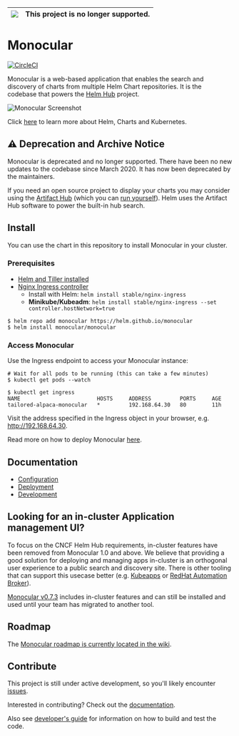 |![](https://upload.wikimedia.org/wikipedia/commons/thumb/1/17/Warning.svg/156px-Warning.svg.png) | This project is no longer supported.
|---|---|

# Monocular
[![CircleCI](https://circleci.com/gh/helm/monocular.svg?style=svg)](https://circleci.com/gh/helm/monocular)

Monocular is a web-based application that enables the search and discovery of
charts from multiple Helm Chart repositories. It is the codebase that powers the
[Helm Hub](https://github.com/helm/hub) project.

![Monocular Screenshot](docs/MonocularScreenshot.gif)

Click [here](docs/about.md) to learn more about Helm, Charts and Kubernetes.

## ⚠️ Deprecation and Archive Notice

Monocular is deprecated and no longer supported. There have been no new updates
to the codebase since March 2020. It has now been deprecated by the maintainers.

If you need an open source project to display your charts you may consider using
the [Artifact Hub](https://github.com/artifacthub/hub) (which you can
[run yourself](https://artifacthub.io/packages/helm/artifact-hub/artifact-hub)).
Helm uses the Artifact Hub software to power the built-in hub search.

## Install

You can use the chart in this repository to install Monocular in your cluster.

### Prerequisites
- [Helm and Tiller installed](https://helm.sh/docs/using_helm/#quickstart)
- [Nginx Ingress controller](https://kubeapps.com/charts/stable/nginx-ingress)
  - Install with Helm: `helm install stable/nginx-ingress`
  - **Minikube/Kubeadm**: `helm install stable/nginx-ingress --set controller.hostNetwork=true`


```console
$ helm repo add monocular https://helm.github.io/monocular
$ helm install monocular/monocular
```

### Access Monocular

Use the Ingress endpoint to access your Monocular instance:

```console
# Wait for all pods to be running (this can take a few minutes)
$ kubectl get pods --watch

$ kubectl get ingress
NAME                        HOSTS     ADDRESS         PORTS     AGE
tailored-alpaca-monocular   *         192.168.64.30   80        11h
```

Visit the address specified in the Ingress object in your browser, e.g. http://192.168.64.30.

Read more on how to deploy Monocular [here](chart/monocular/README.md).

## Documentation

- [Configuration](chart/monocular/README.md#configuration)
- [Deployment](chart/monocular/README.md)
- [Development](docs/development.md)

## Looking for an in-cluster Application management UI?

To focus on the CNCF Helm Hub requirements, in-cluster features have been
removed from Monocular 1.0 and above. We believe that providing a good solution
for deploying and managing apps in-cluster is an orthogonal user experience to a
public search and discovery site. There is other tooling that can support this
usecase better (e.g. [Kubeapps](https://github.com/kubeapps/kubeapps) or [RedHat
Automation
Broker](https://blog.openshift.com/automation-broker-discovering-helm-charts/)).

[Monocular v0.7.3](https://github.com/helm/monocular/releases/tag/v0.7.3)
includes in-cluster features and can still be installed and used until your team
has migrated to another tool.

## Roadmap

The [Monocular roadmap is currently located in the wiki](https://github.com/helm/monocular/wiki/Roadmap).

## Contribute

This project is still under active development, so you'll likely encounter
[issues](https://github.com/helm/monocular/issues).

Interested in contributing? Check out the [documentation](CONTRIBUTING.md).

Also see [developer's guide](docs/development.md) for information on how to
build and test the code.
